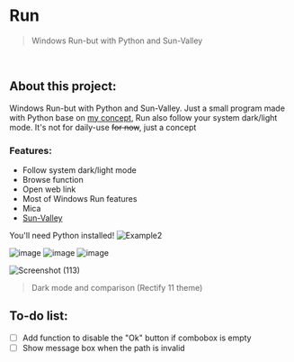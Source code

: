   
# Run

>Windows Run-but with Python and Sun-Valley

<div align="left">
  
<br>

## About this project:
Windows Run-but with Python and Sun-Valley. Just a small program made with Python base on [my concept](https://www.reddit.com/r/Windows_Redesign/comments/s8kgtm/quite_new_to_figma_so_i_just_create_a_simple/), Run also follow your system dark/light mode. It's not for daily-use ~~for now~~, just a concept
<br>
### Features:
  - Follow system dark/light mode
  - Browse function
  - Open web link
  - Most of Windows Run features
  - Mica
  - [Sun-Valley](https://github.com/rdbende/Sun-Valley-ttk-theme) 

You'll need Python installed!
![Example2](https://user-images.githubusercontent.com/86362423/158045500-413133e4-6bbe-4402-b197-8da897c755e7.gif)

![image](https://user-images.githubusercontent.com/86362423/158001467-a3fbea0b-d93b-4ae4-85ab-c73bac7c8309.png)
![image](https://user-images.githubusercontent.com/86362423/158001488-135cadbd-3313-4dfd-a400-d88b7f94aba6.png)
![image](https://user-images.githubusercontent.com/86362423/158001500-3e71d09d-7eb5-4b27-94bb-9a3e24d5f490.png)
  
 ![Screenshot (113)](https://user-images.githubusercontent.com/86362423/158381618-7fde411f-549c-4435-9246-897cbb8daf50.png)
  >Dark mode and comparison (Rectify 11 theme)

## To-do list:
- [ ] Add function to disable the "Ok" button if combobox is empty
- [ ] Show message box when the path is invalid
